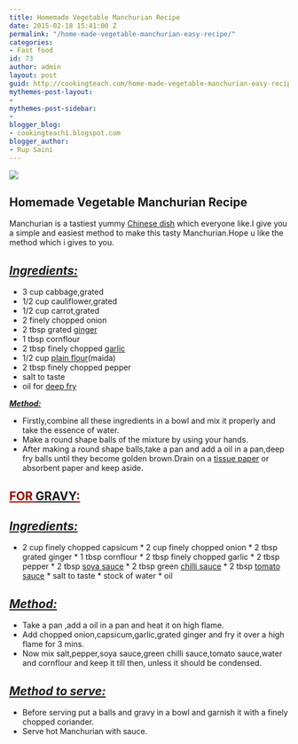 ```yaml
---
title: Homemade Vegetable Manchurian Recipe
date: 2015-02-18 15:41:00 Z
permalink: "/home-made-vegetable-manchurian-easy-recipe/"
categories:
- Fast food
id: 73
author: admin
layout: post
guid: http://cookingteach.com/home-made-vegetable-manchurian-easy-recipe/
mythemes-post-layout:
- 
mythemes-post-sidebar:
- 
blogger_blog:
- cookingteach1.blogspot.com
blogger_author:
- Rup Saini
---
```


[![](http://3.bp.blogspot.com/-HMdpTUXBoaQ/VOa4ZKUvScI/AAAAAAAAAE0/1brpkW6MLHM/s1600/gobi-manchurian10CniM8J567b.jpg)](http://3.bp.blogspot.com/-HMdpTUXBoaQ/VOa4ZKUvScI/AAAAAAAAAE0/1brpkW6MLHM/s1600/gobi-manchurian10CniM8J567b.jpg)

## Homemade Vegetable Manchurian Recipe

Manchurian is a tastiest yummy [Chinese dish](http://en.wikipedia.org/wiki/Chinese_cuisine "Chinese cuisine") which everyone like.I give you a simple and easiest method to make this tasty Manchurian.Hope u like the method which i gives to you.

## _<u>Ingredients:</u>_

*   3 cup cabbage,grated
*   1/2 cup cauliflower,grated
*   1/2 cup carrot,grated
*   2 finely chopped onion
*   2 tbsp grated [ginger](http://en.wikipedia.org/wiki/Ginger "Ginger")
*   1 tbsp cornflour
*   2 tbsp finely chopped [garlic](http://en.wikipedia.org/wiki/Garlic "Garlic")
*   1/2 cup [plain flour](http://en.wikipedia.org/wiki/Flour "Flour")(maida)
*   2 tbsp finely chopped pepper
*   salt to taste
*   oil for [deep fry](http://en.wikipedia.org/wiki/Deep_frying "Deep frying")

<u>**_Method:_**</u>

*   Firstly,combine all these ingredients in a bowl and mix it properly and take the essence of water.
*   Make a round shape balls of the mixture by using your hands.
*   After making a round shape balls,take a pan and add a oil in a pan,deep fry balls until they become golden brown.Drain on a [tissue paper](http://en.wikipedia.org/wiki/Tissue_paper "Tissue paper") or absorbent paper and keep aside.

## <span style="color: #990000;"><u>FOR [GRAVY](http://en.wikipedia.org/wiki/Gravy "Gravy"):</u></span>

## **_<u>Ingredients:</u>_**

* 2 cup finely chopped capsicum * 2 cup finely chopped onion * 2 tbsp grated ginger * 1 tbsp cornflour * 2 tbsp finely chopped garlic * 2 tbsp pepper * 2 tbsp [soya sauce](http://en.wikipedia.org/wiki/Soy_sauce "Soy sauce") * 2 tbsp green [chilli sauce](http://en.wikipedia.org/wiki/Hot_sauce "Hot sauce") * 2 tbsp [tomato sauce](http://en.wikipedia.org/wiki/Tomato_sauce "Tomato sauce") * salt to taste * stock of water * oil

## <u>**_Method:_**</u>

*   Take a pan ,add a oil in a pan and heat it on high flame.
*   Add chopped onion,capsicum,garlic,grated ginger and fry it over a high flame for 3 mins.
*   Now mix salt,pepper,soya sauce,green chilli sauce,tomato sauce,water and cornflour and keep it till then, unless it should be condensed.

## _<u>**Method to serve:**</u>_

*   Before serving put a balls and gravy in a bowl and garnish it with a finely chopped coriander.
*   Serve hot Manchurian with sauce.

